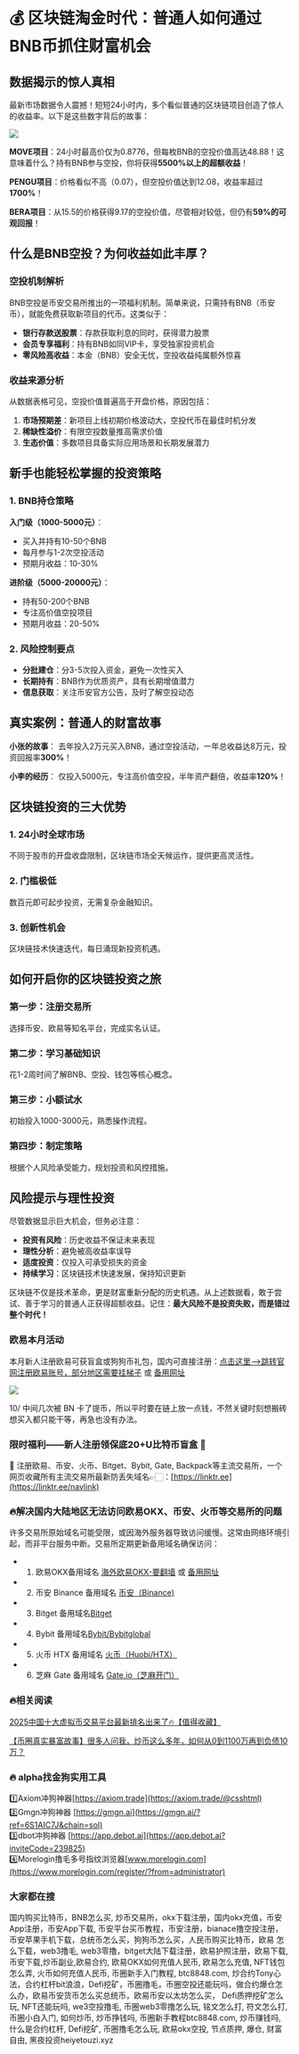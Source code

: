 # 💰 区块链淘金时代：普通人如何通过BNB币抓住财富机会

## 数据揭示的惊人真相

最新市场数据令人震撼！短短24小时内，多个看似普通的区块链项目创造了惊人的收益率。以下是这些数字背后的故事：

[![](https://307e939.webp.li/Gxa4LPHaQAADuIr.png)](https://btc8848.com/top-10-exchanges)

**MOVE项目**：24小时最高价仅为0.8776，但每枚BNB的空投价值高达48.88！这意味着什么？持有BNB参与空投，你将获得**5500%以上的超额收益**！

**PENGU项目**：价格看似不高（0.07），但空投价值达到12.08，收益率超过**1700%**！

**BERA项目**：从15.5的价格获得9.17的空投价值，尽管相对较低，但仍有**59%的可观回报**！

## 什么是BNB空投？为何收益如此丰厚？

### 空投机制解析

BNB空投是币安交易所推出的一项福利机制。简单来说，只需持有BNB（币安币），就能免费获取新项目的代币。这类似于：

- **银行存款送股票**：存款获取利息的同时，获得潜力股票
- **会员专享福利**：持有BNB如同VIP卡，享受独家投资机会
- **零风险高收益**：本金（BNB）安全无忧，空投收益纯属额外惊喜

### 收益来源分析

从数据表格可见，空投价值普遍高于开盘价格，原因包括：

1. **市场预期差**：新项目上线初期价格波动大，空投代币在最佳时机分发
2. **稀缺性溢价**：有限空投数量推高需求价值
3. **生态价值**：多数项目具备实际应用场景和长期发展潜力

## 新手也能轻松掌握的投资策略

### 1. BNB持仓策略

**入门级（1000-5000元）**：
- 买入并持有10-50个BNB
- 每月参与1-2次空投活动
- 预期月收益：10-30%

**进阶级（5000-20000元）**：
- 持有50-200个BNB
- 专注高价值空投项目
- 预期月收益：20-50%

### 2. 风险控制要点

- **分批建仓**：分3-5次投入资金，避免一次性买入
- **长期持有**：BNB作为优质资产，具有长期增值潜力
- **信息获取**：关注币安官方公告，及时了解空投动态

## 真实案例：普通人的财富故事

**小张的故事**：
去年投入2万元买入BNB，通过空投活动，一年总收益达8万元，投资回报率**300%**！

**小李的经历**：
仅投入5000元，专注高价值空投，半年资产翻倍，收益率**120%**！

## 区块链投资的三大优势

### 1. 24小时全球市场
不同于股市的开盘收盘限制，区块链市场全天候运作，提供更高灵活性。

### 2. 门槛极低
数百元即可起步投资，无需复杂金融知识。

### 3. 创新性机会
区块链技术快速迭代，每日涌现新投资机遇。

## 如何开启你的区块链投资之旅

### 第一步：注册交易所
选择币安、欧易等知名平台，完成实名认证。

### 第二步：学习基础知识
花1-2周时间了解BNB、空投、钱包等核心概念。

### 第三步：小额试水
初始投入1000-3000元，熟悉操作流程。

### 第四步：制定策略
根据个人风险承受能力，规划投资和风控措施。

## 风险提示与理性投资

尽管数据显示巨大机会，但务必注意：

- **投资有风险**：历史收益不保证未来表现
- **理性分析**：避免被高收益率误导
- **适度投资**：仅投入可承受损失的资金
- **持续学习**：区块链技术快速发展，保持知识更新

区块链不仅是技术革命，更是财富重新分配的历史机遇。从上述数据看，敢于尝试、善于学习的普通人正获得超额收益。记住：**最大风险不是投资失败，而是错过整个时代！**

### 欧易本月活动
本月新人注册欧易可获盲盒或狗狗币礼包，国内可直接注册：[点击这里–>跳转官网注册欧易账号，部分地区需要挂梯子](https://www.okx.com/join/74873351) 或 [备用网址](https://www.chouyi.blue/zh-hans/join/74873351)

[![](https://fe095ec.webp.li/top-10-exchanges-001.jpg)](https://www.chouyi.blue/zh-hans/join/74873351)

10/ 中间几次被 BN 卡了提币，所以平时要在链上放一点钱，不然关键时刻想搬砖想买入都只能干等，再急也没有办法。

### 限时福利——新人注册领保底20+U比特币盲盒 🎁
🎁 注册欧易、币安、火币、Bitget、Bybit, Gate, Backpack等主流交易所，一个网页收藏所有主流交易所最新防丢失域名👉🏻：[https://linktr.ee](https://linktr.ee/navlink)

### 🔥解决国内大陆地区无法访问欧易OKX、币安、火币等交易所的问题
许多交易所原始域名可能受限，或因海外服务器导致访问缓慢。这常由网络环境引起，而非平台服务中断。交易所定期更新备用域名确保访问：

- 1. 欧易OKX备用域名 [海外欧易OKX-要翻墙](https://www.okx.com/join/74873351) 或 [备用网址](https://www.chouyi.blue/zh-hans/join/74873351) 
- 2. 币安 Binance 备用域名 [币安（Binance)](https://accounts.binance.com/zh-CN/register?ref=36457687)
- 3. Bitget 备用域名[Bitget](https://www.bitget.com/zh-CN/referral/register?from=referral&clacCode=VRNEYUTR)
- 4. Bybit 备用域名[Bybit/Bybitglobal](https://www.bybitglobal.com/zh-MY/invite/?ref=VMKORMM)
- 5. 火币 HTX 备用域名 [火币（Huobi/HTX）](https://www.htx.com/invite/zh-cn/1f?invite_code=whf45223)
- 6. 芝麻 Gate 备用域名 [Gate.io（芝麻开门）](https://www.gate.io/zh/signup?ref_type=103&ref=A1ERAQ)

### 🔥相关阅读
[2025中国十大虚拟币交易平台最新排名出来了🔥【值得收藏】](https://btc8848.com/top-10-exchanges/)

[【币圈真实暴富故事】很多人问我，炒币这么多年，如何从0到1100万再到负债10万？](https://heiyetouzi.xyz/biquanstory001/)

### 🔥 alpha找金狗实用工具
1️⃣Axiom冲狗神器[https://axiom.trade](https://axiom.trade/@csshtml)  
2️⃣Gmgn冲狗神器 [https://gmgn.ai](https://gmgn.ai/?ref=6S1AIC7J&chain=sol)  
3️⃣dbot冲狗神器 [https://app.debot.ai](https://app.debot.ai?inviteCode=239825)  
4️⃣Morelogin撸毛多号指纹浏览器[www.morelogin.com](https://www.morelogin.com/register/?from=administrator)  
### 大家都在搜
国内购买比特币，BNB怎么买, 炒币交易所，okx下载注册，国内okx充值，币安App注册，币安App下载, 币安平台买币教程，币安注册，bianace撸空投注册，币安苹果手机下载，总统币怎么买，狗狗币怎么买，人民币购买比特币，欧易 怎么下载，web3撸毛, web3零撸，bitget大陆下载注册，欧易护照注册，欧易下载,币安下载,炒币副业,欧易合约, 欧易OKX如何充值人民币, 欧易怎么充值, NFT钱包怎么弄, 火币如何充值人民币, 币圈新手入门教程, btc8848.com, 炒合约Tony心法，合约杠杆bit浪浪，Defi挖矿，币圈撸毛，币圈空投还能玩吗，做合约爆仓怎么办，欧易币安货币怎么买总统币，欧易币安以太坊怎么买， Defi质押挖矿怎么玩, NFT还能玩吗, we3空投撸毛, 币圈web3零撸怎么玩, 铭文怎么打, 符文怎么打, 币圈小白入门, 如何炒币, 炒币挣钱吗, 币圈新手教程btc8848.com, 炒币赚钱吗, 什么是合约杠杆, Defi挖矿, 币圈撸毛怎么玩, 欧易okx空投, 节点质押, 爆仓, 财富自由, 黑夜投资heiyetouzi.xyz